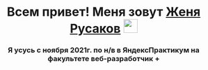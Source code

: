 <h1 align="center">Всем привет! Меня зовут <a href="https://daniilshat.ru/" target="_blank">Женя Русаков</a> 
<img src="https://github.com/blackcater/blackcater/raw/main/images/Hi.gif" height="32"/></h1>
<h3 align="center">Я усусь с ноября 2021г. по н/в в ЯндексПрактикум на факультете веб-разработчик +</h3>
